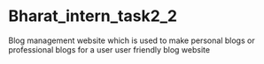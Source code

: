 # Bharat_intern_task2_2

Blog management website which is used to make personal blogs or professional blogs for a user user friendly blog website

